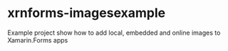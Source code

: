# xrnforms-imagesexample
Example project show how to add local, embedded and online images to Xamarin.Forms apps
